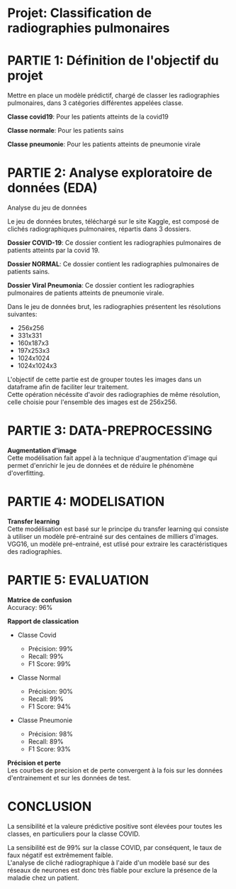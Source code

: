 # Projet: Classification de radiographies pulmonaires

# PARTIE 1: Définition de l'objectif du projet

Mettre en place un modèle prédictif, chargé de classer les radiographies pulmonaires, dans 3 catégories différentes appelées classe.

**Classe covid19**: Pour les patients atteints de la covid19

**Classe normale**: Pour les patients sains

**Classe pneumonie**: Pour les patients atteints de pneumonie virale

# PARTIE 2: Analyse exploratoire de données (EDA)

Analyse du jeu de données

Le jeu de données brutes, téléchargé sur le site Kaggle, est composé de clichés radiographiques pulmonaires, répartis dans 3 dossiers.

**Dossier COVID-19**: Ce dossier contient les radiographies pulmonaires de patients atteints par la covid 19. 

**Dossier NORMAL**: Ce dossier contient les radiographies pulmonaires de patients sains.

**Dossier Viral Pneumonia**: Ce dossier contient les radiographies pulmonaires de patients atteints de pneumonie virale.

Dans le jeu de données brut, les radiographies présentent les résolutions suivantes:
* 256x256
* 331x331
* 160x187x3
* 197x253x3
* 1024x1024
* 1024x1024x3

L'objectif de cette partie est de grouper toutes les images dans un dataframe afin de faciliter leur traitement.  
Cette opération nécéssite d'avoir des radiographies de même résolution, celle choisie pour l'ensemble des images est de 256x256.

# PARTIE 3: DATA-PREPROCESSING

**Augmentation d'image**\
Cette modélisation fait appel à la technique d'augmentation d'image qui permet d'enrichir le jeu de données et de réduire le phénomène d'overfitting.

# PARTIE 4: MODELISATION

**Transfer learning**\
Cette modélisation est basé sur le principe du transfer learning qui consiste à utiliser un modèle pré-entrainé sur des centaines de milliers d'images.\
VGG16, un modèle pré-entrainé, est utlisé pour extraire les caractéristiques des radiographies.

# PARTIE 5: EVALUATION
**Matrice de confusion**\
Accuracy: 96%

**Rapport de classication**
- Classe Covid
  - Précision: 99%
  - Recall: 99%
  - F1 Score: 99% 
  
- Classe Normal
  - Précision: 90%
  - Recall: 99%
  - F1 Score: 94%
  
- Classe Pneumonie
  - Précision: 98%
  - Recall: 89%
  - F1 Score: 93%  
    
**Précision et perte**\
Les courbes de precision et de perte convergent à la fois sur les données d'entrainement et sur les données de test.

# CONCLUSION
La sensibilité et la valeure prédictive positive sont élevées pour toutes les classes, en particuliers pour la classe COVID.

La sensibilité est de 99% sur la classe COVID, par conséquent, le taux de faux négatif est extrêmement faible.\
L'analyse de cliché radiographique à l'aide d'un modèle basé sur des réseaux de neurones est donc très fiable pour exclure la présence de la maladie chez un patient.
